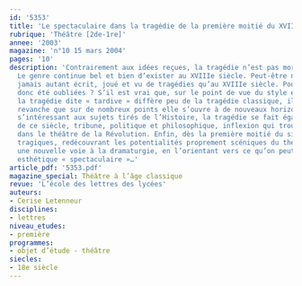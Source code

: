 ```yaml
---
id: '5353'
title: 'Le spectaculaire dans la tragédie de la première moitié du XVIIIe siècle'
rubrique: 'Théâtre [2de-1re]'
annee: '2003'
magazine: 'n°10 15 mars 2004'
pages: '10'
description: 'Contrairement aux idées reçues, la tragédie n’est pas morte avec Racine.
  Le genre continue bel et bien d’exister au XVIIIe siècle. Peut-être n’a-t-on finalement
  jamais autant écrit, joué et vu de tragédies qu’au XVIIIe siècle. Pourquoi ont-elles
  donc été oubliées ? S’il est vrai que, sur le point de vue du style et de la composition,
  la tragédie dite « tardive » diffère peu de la tragédie classique, il semble en
  revanche que sur de nombreux points elle s’ouvre à de nouveaux horizons : tout en
  s’intéressant aux sujets tirés de l’Histoire, la tragédie se fait également,au cours
  de ce siècle, tribune, politique et philosophique, inflexion qui trouvera son accomplissement
  dans le théâtre de la Révolution. Enfin, dès la première moitié du siècle, les auteurs
  tragiques, redécouvrant les potentialités proprement scéniques du théâtre, ouvrent
  une nouvelle voie à la dramaturgie, en l’orientant vers ce qu’on peut appeler une
  esthétique « spectaculaire »…'
article_pdf: '5353.pdf'
magazine_special: Théâtre à l’âge classique
revue: 'L’école des lettres des lycées'
auteurs:
- Cerise Letenneur
disciplines:
- lettres
niveau_etudes:
- première
programmes:
- objet d’étude - théâtre
siecles:
- 18e siècle
---
```

